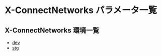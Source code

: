 # X-ConnectNetworks パラメータ一覧
## X-ConnectNetworks 環境一覧

- [dev](https://x-connectnetworks.github.io/document/X-ConnectNetworks/dev/index.html)
- [stg](https://x-connectnetworks.github.io/document/X-ConnectNetworks/stg/index.html)
